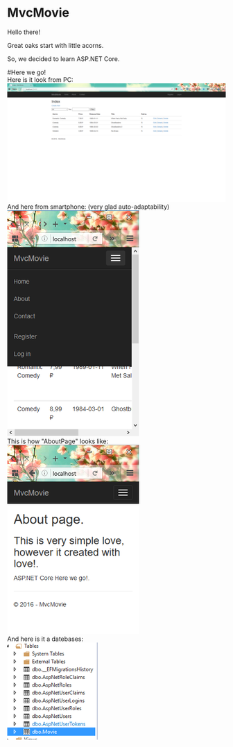 # MvcMovie
Hello there!


Great oaks start with little acorns.


So, we decided to learn  ASP.NET Core.

#Here we go!
<br>Here is it look from PC:</br>
![](screenshots/main_pc.png)
<br>And here from smartphone: (very glad auto-adaptability) </br>
![](screenshots/main_little.png)
<br>This is how "AboutPage" looks like:</br>
![](screenshots/about_page.png)
<br>And here is it a datebases:</br>
![](screenshots/tables.png)
